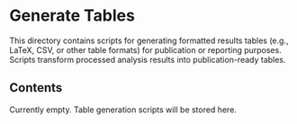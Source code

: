 # Generate Tables

This directory contains scripts for generating formatted results tables (e.g., LaTeX, CSV, or other table formats) for publication or reporting purposes.
Scripts transform processed analysis results into publication-ready tables.

## Contents

Currently empty. Table generation scripts will be stored here.
